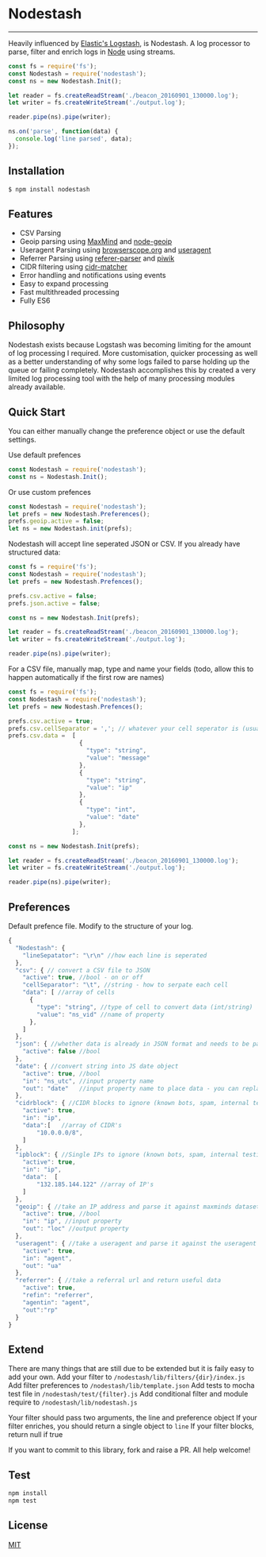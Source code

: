 # Nodestash
---------

Heavily influenced by [Elastic's Logstash](https://github.com/elastic/logstash), is Nodestash. A log processor to parse, filter and enrich logs in [Node](http://nodejs.org) using streams.

```js
const fs = require('fs');
const Nodestash	= require('nodestash');
const ns = new Nodestash.Init();

let reader = fs.createReadStream('./beacon_20160901_130000.log');
let writer = fs.createWriteStream('./output.log');

reader.pipe(ns).pipe(writer);

ns.on('parse', function(data) {
  console.log('line parsed', data);
});


```

## Installation

```bash
$ npm install nodestash
```

## Features


  * CSV Parsing
  * Geoip parsing using [MaxMind](http://maxmind.com) and [node-geoip](https://github.com/bluesmoon/node-geoip)
  * Useragent Parsing using [browserscope.org](browserscope.org) and [useragent](https://github.com/3rd-Eden/useragent)
  * Referrer Parsing using [referer-parser](https://github.com/snowplow/referer-parser) and [piwik](https://github.com/piwik/)
  * CIDR filtering using [cidr-matcher](https://github.com/pracucci/node-cidr-matcher)
  * Error handling and notifications using events
  * Easy to expand processing
  * Fast multithreaded processing
  * Fully ES6 


## Philosophy

Nodestash exists because Logstash was becoming limiting for the amount of log processing I required. More customisation, quicker processing as well as a better understanding of why some logs failed to parse holding up the queue or failing completely. Nodestash accomplishes this by created a very limited log processing tool with the help of many processing modules already available.

## Quick Start

You can either manually change the preference object or use the default settings. 

Use default prefences 

```js
const Nodestash = require('nodestash');
const ns = Nodestash.Init();
```

Or use custom prefences

```js
const Nodestash = require('nodestash');
let prefs = new Nodestash.Preferences();
prefs.geoip.active = false;
let ns = new Nodestash.init(prefs);
```

Nodestash will accept line seperated JSON or CSV. If you already have structured data:

```js
const fs = require('fs');
const Nodestash = require('nodestash');
let prefs = new Nodestash.Prefences();

prefs.csv.active = false;
prefs.json.active = false;

const ns = new Nodestash.Init(prefs);

let reader = fs.createReadStream('./beacon_20160901_130000.log');
let writer = fs.createWriteStream('./output.log');

reader.pipe(ns).pipe(writer);
```
For a CSV file, manually map, type and name your fields
(todo, allow this to happen automatically if the first row are names)

```js
const fs = require('fs');
const Nodestash = require('nodestash');
let prefs = new Nodestash.Prefences();

prefs.csv.active = true;
prefs.csv.cellSeparator = ','; // whatever your cell seperator is (usually , or \t)
prefs.csv.data =  [
                    {
                      "type": "string",
                      "value": "message"
                    },
                    {
                      "type": "string",
                      "value": "ip"
                    },
                    {
                      "type": "int",
                      "value": "date"
                    },
                  ];

const ns = new Nodestash.Init(prefs);

let reader = fs.createReadStream('./beacon_20160901_130000.log');
let writer = fs.createWriteStream('./output.log');

reader.pipe(ns).pipe(writer);
```

## Preferences

Default prefence file. Modify to the structure of your log.

```js
{
  "Nodestash": {
    "lineSepatator": "\r\n" //how each line is seperated 
  },
  "csv": { // convert a CSV file to JSON
    "active": true, //bool - on or off
    "cellSeparator": "\t", //string - how to serpate each cell
    "data": [ //array of cells
      {
        "type": "string", //type of cell to convert data (int/string)
        "value": "ns_vid" //name of property
      },
    ]
  },
  "json": { //whether data is already in JSON format and needs to be parsed
    "active": false //bool
  },
  "date": { //convert string into JS date object
    "active": true, //bool
    "in": "ns_utc", //input property name
    "out": "date"   //input property name to place data - you can replace the in property with this data
  },
  "cidrblock": { //CIDR blocks to ignore (known bots, spam, internal testing)
    "active": true,
    "in": "ip",
    "data":[   //array of CIDR's
        "10.0.0.0/8", 
    ]
  },
  "ipblock": { //Single IPs to ignore (known bots, spam, internal testing)
    "active": true,
    "in": "ip",
    "data":  [
        "132.185.144.122" //array of IP's
    ]
  },
  "geoip": { //take an IP address and parse it against maxminds dataset returning a location object
    "active": true, //bool
    "in": "ip", //input property
    "out": "loc" //output property
  },
  "useragent": { //take a useragent and parse it against the useragent dataset
    "active": true,
    "in": "agent",
    "out": "ua"
  },
  "referrer": { //take a referral url and return useful data
    "active": true,
    "refin": "referrer",
    "agentin": "agent",
    "out":"rp"
  }
}
```

## Extend

There are many things that are still due to be extended but it is faily easy to add your own.
Add your filter to `/nodestash/lib/filters/{dir}/index.js`
Add filter preferences to `/nodestash/lib/template.json`
Add tests to mocha test file in `/nodestash/test/{filter}.js`
Add conditional filter and module require to `/nodestash/lib/nodestash.js`

Your filter should pass two arguments, the line and preference object
If your filter enriches, you should return a single object to `line`
If your filter blocks, return null if true

If you want to commit to this library, fork and raise a PR. All help welcome!

## Test

```bash
npm install
npm test
```


## License

  [MIT](LICENSE)

